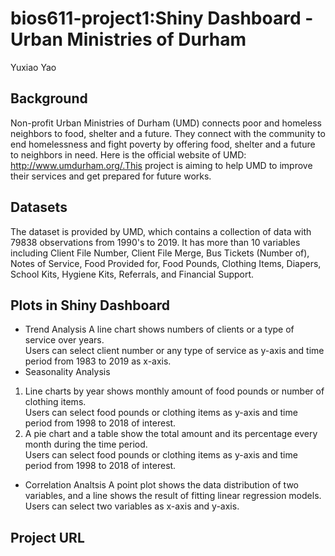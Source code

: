# bios611-project1:Shiny Dashboard - Urban Ministries of Durham
Yuxiao Yao

## Background 
Non-profit Urban Ministries of Durham (UMD) connects poor and homeless neighbors to food, shelter and a future. 
They connect with the community to end homelessness and fight poverty by offering food, shelter and a future to neighbors in need. 
Here is the official website of UMD: http://www.umdurham.org/.This project is aiming to help UMD to improve their services and get prepared for future works. 

## Datasets
The dataset is provided by UMD, which contains a collection of data with 79838 observations from 1990's to 2019. It has more than 10 variables including Client File Number, Client File Merge, Bus Tickets (Number of), Notes of Service, Food Provided for, Food Pounds, Clothing Items, Diapers, School Kits, Hygiene Kits, Referrals, and Financial Support.

## Plots in Shiny Dashboard
* Trend Analysis
A line chart shows numbers of clients or a type of service over years.   
Users can select client number or any type of service as y-axis and time period from 1983 to 2019 as x-axis.
* Seasonality Analysis
1) Line charts by year shows monthly amount of food pounds or number of clothing items.   
Users can select food pounds or clothing items as y-axis and time period from 1998 to 2018 of interest.
2) A pie chart and a table show the total amount and its percentage every month during the time period.  
Users can select food pounds or clothing items as y-axis and time period from 1998 to 2018 of interest.
* Correlation Analtsis
A point plot shows the data distribution of two variables, and a line shows the result of fitting linear regression models.  
Users can select two variables as x-axis and y-axis.

## Project URL
